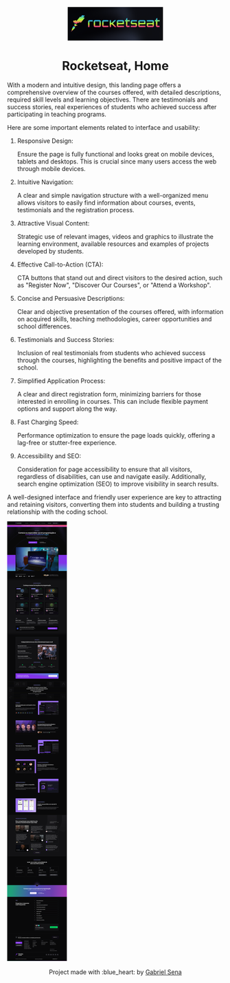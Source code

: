 <div align="center">
  <img src="logo.png" width="222" height="78" />
</div>

<h1 align="center">
 Rocketseat, Home
</h1>

With a modern and intuitive design, this landing page offers a comprehensive overview of the courses offered, with detailed descriptions, required skill levels and learning objectives. There are testimonials and success stories, real experiences of students who achieved success after participating in teaching programs.

Here are some important elements related to interface and usability:

1. Responsive Design:

    Ensure the page is fully functional and looks great on mobile devices, tablets and desktops. This is crucial since many users access the web through mobile devices.

2. Intuitive Navigation:

    A clear and simple navigation structure with a well-organized menu allows visitors to easily find information about courses, events, testimonials and the registration process.

3. Attractive Visual Content:

    Strategic use of relevant images, videos and graphics to illustrate the learning environment, available resources and examples of projects developed by students.

4. Effective Call-to-Action (CTA):

    CTA buttons that stand out and direct visitors to the desired action, such as "Register Now", "Discover Our Courses", or "Attend a Workshop".

5. Concise and Persuasive Descriptions:

   Clear and objective presentation of the courses offered, with information on acquired skills, teaching methodologies, career opportunities and school differences.

6. Testimonials and Success Stories:

    Inclusion of real testimonials from students who achieved success through the courses, highlighting the benefits and positive impact of the school.

7. Simplified Application Process:

    A clear and direct registration form, minimizing barriers for those interested in enrolling in courses. This can include flexible payment options and support along the way.

8. Fast Charging Speed:

    Performance optimization to ensure the page loads quickly, offering a lag-free or stutter-free experience.

9. Accessibility and SEO:

    Consideration for page accessibility to ensure that all visitors, regardless of disabilities, can use and navigate easily. Additionally, search engine optimization (SEO) to improve visibility in search results.

A well-designed interface and friendly user experience are key to attracting and retaining visitors, converting them into students and building a trusting relationship with the coding school.

![screen](./screenshots/screen-desktop.png)

<p align="center">Project made with :blue_heart: by <a href="https://github.com/stardusteight-d4c">Gabriel Sena</a></p>